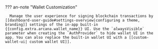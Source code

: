 ??? an-note "Wallet Customization"

      Manage the user experience for signing blockchain transactions by [[dashboard-user-guide#settings-overview|configuring a theme, branding]] settings of the in-app built-in {{config.extra.arcana.wallet_name}} UI. Use the `alwaysVisible` parameter when creating the `AuthProvider` to hide wallet UI in the app. You can also replace the built-in wallet UI with a [[custom-wallet-ui| custom wallet UI]].
